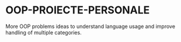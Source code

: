 # OOP-PROIECTE-PERSONALE
 More OOP problems ideas to understand language usage and improve handling of multiple categories.
